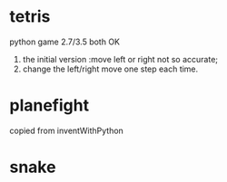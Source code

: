 # tetris
python game 2.7/3.5 both OK

1. the initial version :move left or right not so accurate;
2. change the left/right move one step each time.

# planefight 
copied from inventWithPython

# snake
